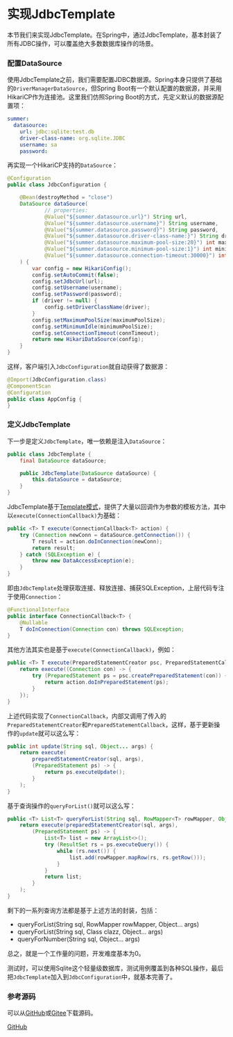 # 实现JdbcTemplate

本节我们来实现JdbcTemplate。在Spring中，通过JdbcTemplate，基本封装了所有JDBC操作，可以覆盖绝大多数数据库操作的场景。

### 配置DataSource

使用JdbcTemplate之前，我们需要配置JDBC数据源。Spring本身只提供了基础的`DriverManagerDataSource`，但Spring Boot有一个默认配置的数据源，并采用HikariCP作为连接池。这里我们仿照Spring Boot的方式，先定义默认的数据源配置项：

```yaml
summer:
  datasource:
    url: jdbc:sqlite:test.db
    driver-class-name: org.sqlite.JDBC
    username: sa
    password: 
```

再实现一个HikariCP支持的`DataSource`：

```java
@Configuration
public class JdbcConfiguration {

    @Bean(destroyMethod = "close")
    DataSource dataSource(
            // properties:
            @Value("${summer.datasource.url}") String url,
            @Value("${summer.datasource.username}") String username,
            @Value("${summer.datasource.password}") String password,
            @Value("${summer.datasource.driver-class-name:}") String driver,
            @Value("${summer.datasource.maximum-pool-size:20}") int maximumPoolSize,
            @Value("${summer.datasource.minimum-pool-size:1}") int minimumPoolSize,
            @Value("${summer.datasource.connection-timeout:30000}") int connTimeout
    ) {
        var config = new HikariConfig();
        config.setAutoCommit(false);
        config.setJdbcUrl(url);
        config.setUsername(username);
        config.setPassword(password);
        if (driver != null) {
            config.setDriverClassName(driver);
        }
        config.setMaximumPoolSize(maximumPoolSize);
        config.setMinimumIdle(minimumPoolSize);
        config.setConnectionTimeout(connTimeout);
        return new HikariDataSource(config);
    }
}
```

这样，客户端引入`JdbcConfiguration`就自动获得了数据源：

```java
@Import(JdbcConfiguration.class)
@ComponentScan
@Configuration
public class AppConfig {
}
```

### 定义JdbcTemplate

下一步是定义`JdbcTemplate`，唯一依赖是注入`DataSource`：

```java
public class JdbcTemplate {
    final DataSource dataSource;

    public JdbcTemplate(DataSource dataSource) {
        this.dataSource = dataSource;
    }
}
```

JdbcTemplate基于[Template模式](../../../java/design-patterns/behavioral/template-method/index.html)，提供了大量以回调作为参数的模板方法，其中以`execute(ConnectionCallback)`为基础：

```java
public <T> T execute(ConnectionCallback<T> action) {
    try (Connection newConn = dataSource.getConnection()) {
        T result = action.doInConnection(newConn);
        return result;
    } catch (SQLException e) {
        throw new DataAccessException(e);
    }
}
```

即由`JdbcTemplate`处理获取连接、释放连接、捕获SQLException，上层代码专注于使用`Connection`：

```java
@FunctionalInterface
public interface ConnectionCallback<T> {
    @Nullable
    T doInConnection(Connection con) throws SQLException;
}
```

其他方法其实也是基于`execute(ConnectionCallback)`，例如：

```java
public <T> T execute(PreparedStatementCreator psc, PreparedStatementCallback<T> action) {
    return execute((Connection con) -> {
        try (PreparedStatement ps = psc.createPreparedStatement(con)) {
            return action.doInPreparedStatement(ps);
        }
    });
}
```

上述代码实现了`ConnectionCallback`，内部又调用了传入的`PreparedStatementCreator`和`PreparedStatementCallback`，这样，基于更新操作的`update`就可以这么写：

```java
public int update(String sql, Object... args) {
    return execute(
        preparedStatementCreator(sql, args),
        (PreparedStatement ps) -> {
            return ps.executeUpdate();
        }
    );
}
```

基于查询操作的`queryForList()`就可以这么写：

```java
public <T> List<T> queryForList(String sql, RowMapper<T> rowMapper, Object... args) {
    return execute(preparedStatementCreator(sql, args),
        (PreparedStatement ps) -> {
            List<T> list = new ArrayList<>();
            try (ResultSet rs = ps.executeQuery()) {
                while (rs.next()) {
                    list.add(rowMapper.mapRow(rs, rs.getRow()));
                }
            }
            return list;
        }
    );
}
```

剩下的一系列查询方法都是基于上述方法的封装，包括：

- queryForList(String sql, RowMapper rowMapper, Object... args)
- queryForList(String sql, Class clazz, Object... args)
- queryForNumber(String sql, Object... args)

总之，就是一个工作量的问题，开发难度基本为0。

测试时，可以使用Sqlite这个轻量级数据库，测试用例覆盖到各种SQL操作，最后把`JdbcTemplate`加入到`JdbcConfiguration`中，就基本完善了。

### 参考源码

可以从[GitHub](https://github.com/michaelliao/summer-framework/tree/master/step-by-step/jdbc-template)或[Gitee](https://gitee.com/liaoxuefeng/summer-framework/tree/master/step-by-step/jdbc-template)下载源码。

<a class="git-explorer" href="https://github.com/michaelliao/summer-framework/tree/master/step-by-step/jdbc-template">GitHub</a>
